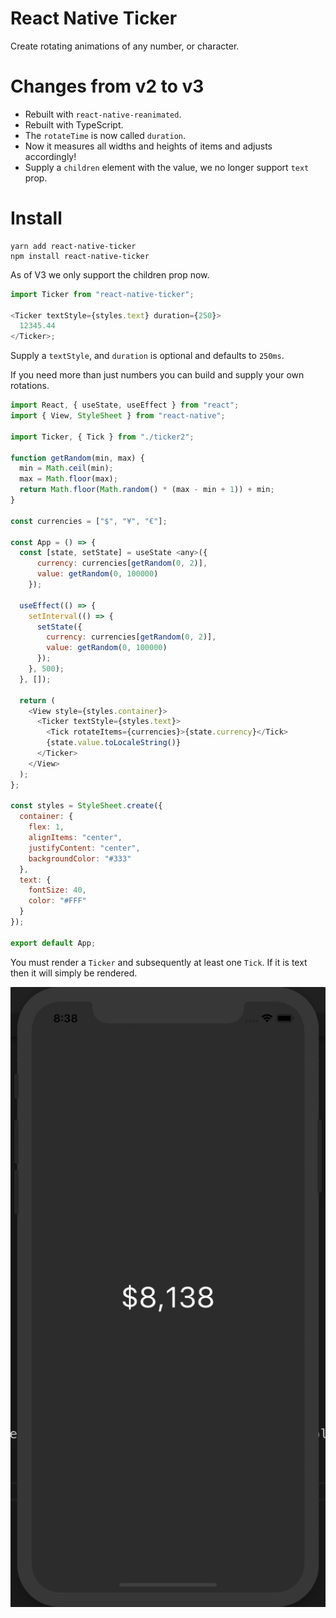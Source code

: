 # React Native Ticker

Create rotating animations of any number, or character.

# Changes from v2 to v3

- Rebuilt with `react-native-reanimated`.
- Rebuilt with TypeScript.
- The `rotateTime` is now called `duration`.
- Now it measures all widths and heights of items and adjusts accordingly!
- Supply a `children` element with the value, we no longer support `text` prop.

# Install

```
yarn add react-native-ticker
npm install react-native-ticker
```

As of V3 we only support the children prop now.

```js
import Ticker from "react-native-ticker";

<Ticker textStyle={styles.text} duration={250}>
  12345.44
</Ticker>;
```

Supply a `textStyle`, and `duration` is optional and defaults to `250ms`.

If you need more than just numbers you can build and supply your own rotations.

```js
import React, { useState, useEffect } from "react";
import { View, StyleSheet } from "react-native";

import Ticker, { Tick } from "./ticker2";

function getRandom(min, max) {
  min = Math.ceil(min);
  max = Math.floor(max);
  return Math.floor(Math.random() * (max - min + 1)) + min;
}

const currencies = ["$", "¥", "€"];

const App = () => {
  const [state, setState] = useState <any>({
      currency: currencies[getRandom(0, 2)],
      value: getRandom(0, 100000)
    });

  useEffect(() => {
    setInterval(() => {
      setState({
        currency: currencies[getRandom(0, 2)],
        value: getRandom(0, 100000)
      });
    }, 500);
  }, []);

  return (
    <View style={styles.container}>
      <Ticker textStyle={styles.text}>
        <Tick rotateItems={currencies}>{state.currency}</Tick>
        {state.value.toLocaleString()}
      </Ticker>
    </View>
  );
};

const styles = StyleSheet.create({
  container: {
    flex: 1,
    alignItems: "center",
    justifyContent: "center",
    backgroundColor: "#333"
  },
  text: {
    fontSize: 40,
    color: "#FFF"
  }
});

export default App;
```

You must render a `Ticker` and subsequently at least one `Tick`. If it is text then it will simply be rendered.

![](./example.gif)
